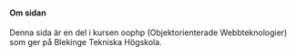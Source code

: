 #### Om sidan

Denna sida är en del i kursen oophp (Objektorienterade Webbteknologier) som ger på Blekinge Tekniska Högskola.
